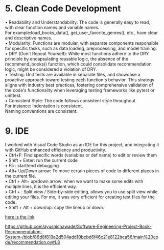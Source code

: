 # 5. Clean Code Development 
•	Readability and Understandability: The code is generally easy to read, with clear function names and variable names.<br> For example:load_books_data(), get_user_favorite_genres(), etc., have clear and descriptive names.<br>
•	Modularity: Functions are modular, with separate components responsible for specific tasks, such as data loading, preprocessing, and model training.<br>
•	DRY (Don't Repeat Yourself): While most functions adhere to the DRY principle by encapsulating reusable logic, the absence of the recommend_books() function, which could consolidate recommendation logic, might be considered a violation of DRY.<br>
•	Testing: Unit tests are available in separate files, and showcase a proactive approach toward testing each function's behavior. This strategy aligns with industry best practices, fostering comprehensive validation of the code's functionality when leveraging testing frameworks like pytest or unittest.<br>
•	Consistent Style: The code follows consistent style throughout. <br>
For instance: Indentation is consistent. <br>
Naming conventions are consistent.






# 9. IDE
I worked with Visual Code Studio as an IDE for this project, and integrating it with GitHub enhanced efficiency and productivity.<br> 
•	Ctrl+F: Find specific words (variables or def name) to edit or review them<br>
•	Shift + Enter: run the current code <br> 
•	F5 : start/end debugging <br> 
•	 Alt+ Up/Down arrow: To move certain pieces of code to different places in the current file.<br> 
•	Ctrl + Alt+ up/down arrow: when we want to make some edits with multiple lines, it is the efficient way.<br> 
•	Ctrl + \: Split view / Side-by-side editing, allows you to use split view while editing your files. For me, it was very efficient for creating test files for the code.<br>
•	Shift + Alt + down/up: copy the lineup or down.<br>  


      
[here is the link ](https://github.com/ayushichawade/Software-Engineering-Project-Book-Recommendation-System-/blob/main/DDD/Core_domain_chart.pdf) 

https://github.com/ayushichawade/Software-Engineering-Project-Book-Recommendation-System-/blob/86d8f819a2d504add10bcbd6f46c21e8122bca56/main%20code/recommendation.py#L8
